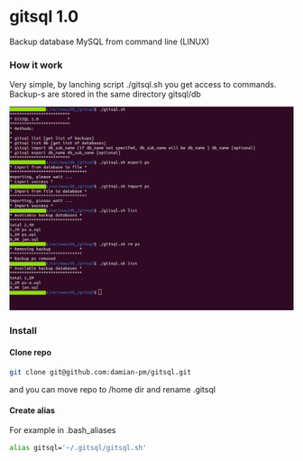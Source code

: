 # gitsql 1.0

Backup database MySQL from command line (LINUX)

### How it work
Very simple, by lanching script ./gitsql.sh you get access to commands. Backup-s are stored in the same directory gitsql/db

![screen](screen.png)

### Install

#### Clone repo

```bash
git clone git@github.com:damian-pm/gitsql.git
```
and you can move repo to /home dir and rename .gitsql

#### Create alias

For example in .bash_aliases

```bash
alias gitsql='~/.gitsql/gitsql.sh' 
```
